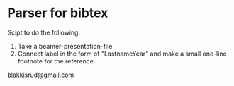 # Parser for bibtex

Scipt to do the following:

1) Take a beamer-presentation-file
2) Connect label in the form of "LastnameYear" and make a small one-line footnote for the reference

blakkisrud@gmail.com

